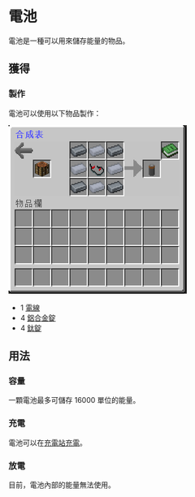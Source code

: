 # 電池

電池是一種可以用來儲存能量的物品。

## 獲得

### 製作

電池可以使用以下物品製作：

![](<../.gitbook/assets/image (205).png>)

* 1 [電線](Wire.md)
* 4 [鋁合金錠](aluminium-alloy-ingot.md)
* 4 [鈦錠](Titanium-Ingot.md)

## 用法

### 容量

一顆電池最多可儲存 16000 單位的能量。

### 充電

電池可以在[充電站充電](Charging-Station.md)。

### 放電

目前，電池內部的能量無法使用。
